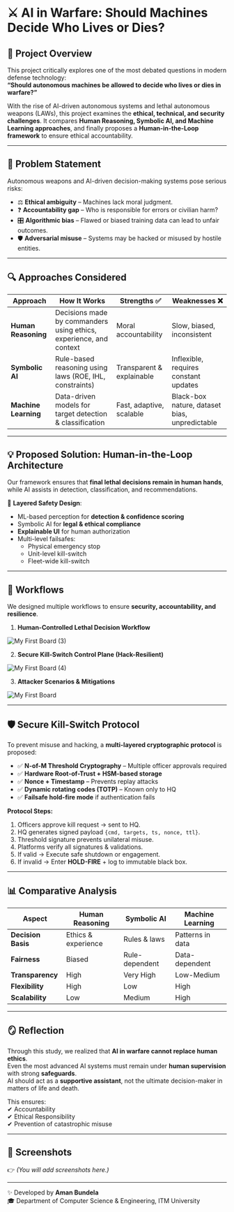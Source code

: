 # ⚔️ AI in Warfare: Should Machines Decide Who Lives or Dies?

## 📌 Project Overview  
This project critically explores one of the most debated questions in modern defense technology:  
**“Should autonomous machines be allowed to decide who lives or dies in warfare?”**

With the rise of AI-driven autonomous systems and lethal autonomous weapons (LAWs), this project examines the **ethical, technical, and security challenges**. It compares **Human Reasoning, Symbolic AI, and Machine Learning approaches**, and finally proposes a **Human-in-the-Loop framework** to ensure ethical accountability.  

---

## 🎯 Problem Statement  
Autonomous weapons and AI-driven decision-making systems pose serious risks:  

- ⚖️ **Ethical ambiguity** – Machines lack moral judgment.  
- ❓ **Accountability gap** – Who is responsible for errors or civilian harm?  
- 🎛️ **Algorithmic bias** – Flawed or biased training data can lead to unfair outcomes.  
- 🛡️ **Adversarial misuse** – Systems may be hacked or misused by hostile entities.  

---

## 🔍 Approaches Considered  

| Approach          | How It Works | Strengths ✅ | Weaknesses ❌ |
|-------------------|-------------|-------------|--------------|
| **Human Reasoning** | Decisions made by commanders using ethics, experience, and context | Moral accountability | Slow, biased, inconsistent |
| **Symbolic AI**   | Rule-based reasoning using laws (ROE, IHL, constraints) | Transparent & explainable | Inflexible, requires constant updates |
| **Machine Learning** | Data-driven models for target detection & classification | Fast, adaptive, scalable | Black-box nature, dataset bias, unpredictable |

---

## 💡 Proposed Solution: Human-in-the-Loop Architecture  

Our framework ensures that **final lethal decisions remain in human hands**, while AI assists in detection, classification, and recommendations.  

🔐 **Layered Safety Design**:  
- ML-based perception for **detection & confidence scoring**  
- Symbolic AI for **legal & ethical compliance**  
- **Explainable UI** for human authorization  
- Multi-level failsafes:  
  - Physical emergency stop  
  - Unit-level kill-switch  
  - Fleet-wide kill-switch  

---

## 🔄 Workflows  
We designed multiple workflows to ensure **security, accountability, and resilience**.  

1. **Human-Controlled Lethal Decision Workflow**  

![My First Board (3)](https://github.com/user-attachments/assets/1e78c284-8370-44f5-82bb-2229dc1d2748)

2. **Secure Kill-Switch Control Plane (Hack-Resilient)**
   
 ![My First Board (4)](https://github.com/user-attachments/assets/60c65984-0da0-4438-8020-eac510707e1d)

 
3. **Attacker Scenarios & Mitigations**
   
![My First Board](https://github.com/user-attachments/assets/8b1d4220-5849-4086-9973-5acbd1b7ef03)

---

## 🛡️ Secure Kill-Switch Protocol  

To prevent misuse and hacking, a **multi-layered cryptographic protocol** is proposed:  

- ✅ **N-of-M Threshold Cryptography** – Multiple officer approvals required  
- ✅ **Hardware Root-of-Trust + HSM-based storage**  
- ✅ **Nonce + Timestamp** – Prevents replay attacks  
- ✅ **Dynamic rotating codes (TOTP)** – Known only to HQ  
- ✅ **Failsafe hold-fire mode** if authentication fails  

**Protocol Steps:**  
1. Officers approve kill request → sent to HQ.  
2. HQ generates signed payload `{cmd, targets, ts, nonce, ttl}`.  
3. Threshold signature prevents unilateral misuse.  
4. Platforms verify all signatures & validations.  
5. If valid → Execute safe shutdown or engagement.  
6. If invalid → Enter **HOLD-FIRE** + log to immutable black box.  

---

## 📊 Comparative Analysis  

| Aspect          | Human Reasoning | Symbolic AI | Machine Learning |
|----------------|----------------|-------------|-----------------|
| **Decision Basis** | Ethics & experience | Rules & laws | Patterns in data |
| **Fairness** | Biased | Rule-dependent | Data-dependent |
| **Transparency** | High | Very High | Low-Medium |
| **Flexibility** | High | Low | High |
| **Scalability** | Low | Medium | High |

---

## 🪞 Reflection  
Through this study, we realized that **AI in warfare cannot replace human ethics**.  
Even the most advanced AI systems must remain under **human supervision** with strong **safeguards**.  
AI should act as a **supportive assistant**, not the ultimate decision-maker in matters of life and death.  

This ensures:  
✔ Accountability  
✔ Ethical Responsibility  
✔ Prevention of catastrophic misuse  

---

## 📸 Screenshots  
👉 *(You will add screenshots here.)*  

---

✨ Developed by **Aman Bundela**  
🎓 Department of Computer Science & Engineering, ITM University  
